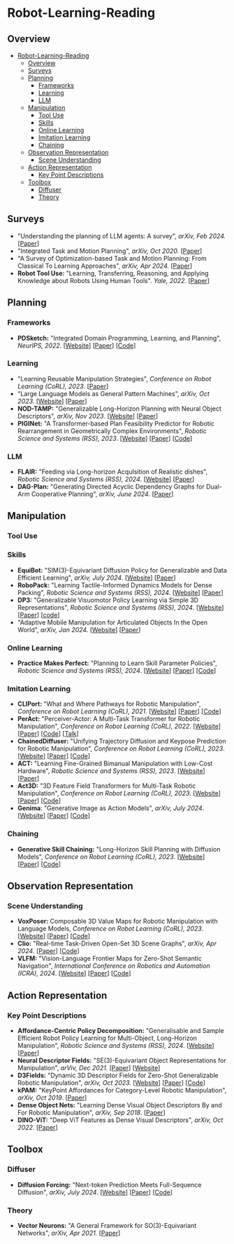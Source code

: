 # Robot-Learning-Reading

## Overview


- [Robot-Learning-Reading](#robot-learning-reading)
  - [Overview](#overview)
  - [Surveys](#surveys)
  - [Planning](#planning)
    - [Frameworks](#frameworks)
    - [Learning](#learning)
    - [LLM](#llm)
  - [Manipulation](#manipulation)
    - [Tool Use](#tool-use)
    - [Skills](#skills)
    - [Online Learning](#online-learning)
    - [Imitation Learning](#imitation-learning)
    - [Chaining](#chaining)
  - [Observation Representation](#observation-representation)
    - [Scene Understanding](#scene-understanding)
  - [Action Representation](#action-representation)
    - [Key Point Descriptions](#key-point-descriptions)
  - [Toolbox](#toolbox)
    - [Diffuser](#diffuser)
    - [Theory](#theory)

## Surveys
- "Understanding the planning of LLM agents: A survey", *arXiv, Feb 2024.* [[Paper](https://arxiv.org/abs/2402.02716)]
- "Integrated Task and Motion Planning", *arXiv, Oct 2020.* [[Paper](https://arxiv.org/pdf/2010.01083)]
- "A Survey of Optimization-based Task and Motion Planning: From Classical To Learning Approaches", *arXiv, Apr 2024.*  [[Paper](https://arxiv.org/pdf/2404.02817)]
-  **Robot Tool Use:** "Learning, Transferring, Reasoning, and Applying Knowledge about Robots Using Human Tools". *Yale, 2022.*   [[Paper](https://scazlab.yale.edu/sites/default/files/files/PhD_Thesis_Meiying_Qin.pdf)]
## Planning
### Frameworks
- **PDSketch:** "Integrated Domain Programming, Learning, and Planning", *NeurIPS, 2022*. [[Website](https://pdsketch.csail.mit.edu/)] [[Paper](https://arxiv.org/pdf/2303.05501)] [[Code](https://github.com/vacancy/PDSketch-Alpha-Release)]
### Learning
- "Learning Reusable Manipulation Strategies", *Conference on Robot Learning (CoRL), 2023*.  [[Paper](https://arxiv.org/pdf/2311.03293)]
- "Large Language Models as General Pattern Machines", *arXiv, Oct 2023.* [[Website](https://general-pattern-machines.github.io/)] [[Paper](https://arxiv.org/pdf/2307.04721)]
- **NOD-TAMP:** "Generalizable Long-Horizon Planning with Neural Object Descriptors", *arXiv, Nov 2023*. [[Website](https://nodtamp.github.io/)] [[Paper](https://arxiv.org/pdf/2311.01530)] 
- **PIGINet:** "A Transformer-based Plan Feasibility Predictor for Robotic Rearrangement in Geometrically Complex Environments", *Robotic Science and Systems (RSS), 2023*. [[Website](https://piginet.github.io/)] [[Paper](https://arxiv.org/pdf/2211.01576)] [[Code](https://github.com/Learning-and-Intelligent-Systems/kitchen-worlds)]
### LLM
- **FLAIR:** "Feeding via Long-horizon AcquIsition of Realistic dishes", *Robotic Science and Systems (RSS), 2024*. [[Website](https://flair-robot.github.io/)] [[Paper](https://flair-robot.github.io/assets/flair.pdf)]
- **DAG-Plan:** "Generating Directed Acyclic Dependency Graphs for Dual-Arm Cooperative Planning", *arXiv, June 2024*. [[Paper](https://arxiv.org/pdf/2406.09953)]

## Manipulation
### Tool Use
### Skills
- **EquiBot:** "SIM(3)-Equivariant Diffusion Policy for Generalizable and Data Efficient Learning", *arXiv, July 2024*. [[Website](https://equi-bot.github.io/)] [[Paper](https://arxiv.org/pdf/2407.01479)]
- **RoboPack:** "Learning Tactile-Informed Dynamics Models for Dense Packing", *Robotic Science and Systems (RSS), 2024*. [[Website](https://robo-pack.github.io/)] [[Paper](https://arxiv.org/pdf/2407.01418)]
- **DP3:** "Generalizable Visuomotor Policy Learning via Simple 3D Representations", *Robotic Science and Systems (RSS), 2024*. [[Website](https://3d-diffusion-policy.github.io/)] [[Paper](https://arxiv.org/pdf/2403.03954)] [[code](https://github.com/YanjieZe/3D-Diffusion-Policy)]
- "Adaptive Mobile Manipulation for Articulated Objects In the Open World", *arXiv, Jan 2024.* [[Website]([https](https://open-world-mobilemanip.github.io/))] [[Paper](https://arxiv.org/pdf/2401.14403)]
### Online Learning
- **Practice Makes Perfect:** "Planning to Learn Skill Parameter Policies", *Robotic Science and Systems (RSS), 2024*. [[Website](https://ees.csail.mit.edu/)] [[Paper](https://arxiv.org/pdf/2402.15025)] [[Code](https://github.com/bdaiinstitute/predicators/releases/tag/planning-to-practice-ees)]
### Imitation Learning
- **CLIPort:** "What and Where Pathways for Robotic Manipulation", *Conference on Robot Learning (CoRL), 2021*. [[Website](https://cliport.github.io/)] [[Paper](https://arxiv.org/pdf/2109.12098)] [[Code](https://github.com/cliport/cliport)]
- **PerAct:** "Perceiver-Actor: A Multi-Task Transformer for Robotic Manipulation", *Conference on Robot Learning (CoRL), 2022*. [[Website](https://peract.github.io/)] [[Paper](https://peract.github.io/paper/peract_corl2022.pdf)] [[Code](https://github.com/peract/peract)] [[Talk](https://www.youtube.com/watch?v=QcuXwmQgurE&t=3290s)]
- **ChainedDiffuser:** "Unifying Trajectory Diffusion and Keypose Prediction for Robotic Manipulation", *Conference on Robot Learning (CoRL), 2023*. [[Website](https://chained-diffuser.github.io/)] [[Paper](https://openreview.net/pdf?id=W0zgY2mBTA8)] [[Code](https://github.com/zhouxian/act3d-chained-diffuser)]
- **ACT:** "Learning Fine-Grained Bimanual Manipulation with Low-Cost Hardware", *Robotic Science and Systems (RSS), 2023*. [[Website](https://tonyzhaozh.github.io/aloha/)] [[Paper](https://arxiv.org/pdf/2304.13705)] 
- **Act3D:** "3D Feature Field Transformers for Multi-Task Robotic Manipulation", *Conference on Robot Learning (CoRL), 2023*. [[Website](https://act3d.github.io/)] [[Paper](https://arxiv.org/pdf/2306.17817)] [[Code](https://github.com/zhouxian/act3d-chained-diffuser)]
- **Genima**: "Generative Image as Action Models", *arXiv, July 2024*. [[Website](https://genima-robot.github.io/)] [[Paper](https://arxiv.org/pdf/2407.07875)] [[Code](https://github.com/MohitShridhar/genima)]
### Chaining
- **Generative Skill Chaining:** "Long-Horizon Skill Planning with Diffusion Models", *Conference on Robot Learning (CoRL), 2023*. [[Website](https://generative-skill-chaining.github.io/)] [[Paper](https://generative-skill-chaining.github.io/assets/2023_Generative_Skill_Chaining.pdf)] [[Code](https://github.com/generative-skill-chaining/gsc-code)]



## Observation Representation

### Scene Understanding
- **VoxPoser:** Composable 3D Value Maps for Robotic Manipulation with Language Models, *Conference on Robot Learning (CoRL), 2023*. [[Website](https://voxposer.github.io/)] [[Paper](https://voxposer.github.io/voxposer.pdf)] [[Code](https://github.com/huangwl18/VoxPoser)]
- **Clio:** "Real-time Task-Driven Open-Set 3D Scene Graphs", *arXiv, Apr 2024*. [[Paper](https://arxiv.org/pdf/2404.13696)] [[Code](https://github.com/MIT-SPARK/Clio)]
- **VLFM:** "Vision-Language Frontier Maps for Zero-Shot Semantic Navigation", *International Conference on Robotics and Automation (ICRA), 2024*. [[Website](http://naoki.io/portfolio/vlfm)] [[Paper](https://arxiv.org/pdf/2312.03275)] [[Code](https://github.com/bdaiinstitute/vlfm)]
## Action Representation
### Key Point Descriptions
- **Affordance-Centric Policy Decomposition:** "Generalisable and Sample Efficient Robot Policy Learning for Multi-Object, Long-Horizon Manipulation", *Robotic Science and Systems (RSS), 2024*. [[Website](https://policy-decomposition.github.io/)] [[Paper](https://policy-decomposition.github.io/Images/paper.pdf)]
- **Neural Descriptor Fields:** "SE(3)-Equivariant Object Representations for Manipulation", *arViv, Dec 2021.* [[Paper](https://arxiv.org/pdf/2112.05124)] [[Website](https://yilundu.github.io/ndf/)]
- **D3Fields:** "Dynamic 3D Descriptor Fields for Zero-Shot Generalizable Robotic Manipulation", *arXiv, Oct 2023.* [[Website](https://robopil.github.io/d3fields/)] [[Paper](https://robopil.github.io/d3fields/d3fields.pdf)] [[Code](https://github.com/WangYixuan12/d3fields)]
- **kPAM:** "KeyPoint Affordances for Category-Level Robotic Manipulation", *arXiv, Oct 2019*. [[Paper](https://arxiv.org/pdf/1903.06684)]
- **Dense Object Nets:** "Learning Dense Visual Object Descriptors By and For Robotic Manipulation", *arXiv, Sep 2018*. [[Paper](https://arxiv.org/pdf/1806.08756)]
- **DINO-ViT:** "Deep ViT Features as Dense Visual Descriptors", *arXiv, Oct 2022*. [[Paper](https://arxiv.org/pdf/2112.05814)]
## Toolbox
### Diffuser
- **Diffusion Forcing:** "Next-token Prediction Meets Full-Sequence Diffusion", *arXiv, July 2024*. [[Website](https://boyuan.space/diffusion-forcing/)] [[Paper](https://arxiv.org/pdf/2407.01392)] [[Code](https://github.com/buoyancy99/diffusion-forcing)] 
### Theory
- **Vector Neurons:** "A General Framework for SO(3)-Equivariant Networks", *arXiv, Apr 2021.* [[Paper](https://arxiv.org/pdf/2104.12229)]






